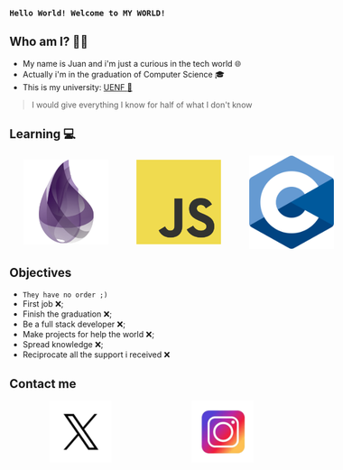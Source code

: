 ### `Hello World! Welcome to MY WORLD!`

## Who am I? 👨‍🦱
- My name is Juan and i'm just a curious in the tech world :globe_with_meridians:
- Actually i'm in the graduation of Computer Science :mortar_board:
- This is my university: [UENF :school:](https://www.uenf.br)


> I would give everything I know for half of what I don't know


## Learning :computer:
<div style="display: flex; justify-content: space-around; align-items: center;">
<img src="images/elixirlogo.png" style=" width:150px; margin:0 25px;"/>
<img src="images/js.png" style=" width:150px; margin: 0 25px;"/>
<img src="images/c.png" style=" width:150px; margin: 0 25px;"/>
</div>

## Objectives
- `They have no order ;)`
- First job :x:;
- Finish the graduation :x:;
- Be a full stack developer :x:;
- Make projects for help the world :x:;
- Spread knowledge :x:;
- Reciprocate all the support i received :x:

## Contact me


<div style="display: flex; justify-content: space-around; align-items: center;">
<a href="https://twitter.com/juanzeenho" target="_blank"> <img src="images/x.png" href="https://www.instagram.com/juanzeenn/" style=" width:110px; margin: 0 15px;"/></a>
<a href="https://www.instagram.com/juanzeenn/" target="_blank"> <img src="images/insta.png" style=" width:110px; margin: 0 15px;"/></a>
</div>
